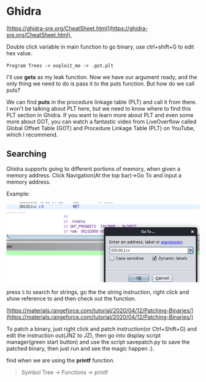 # Ghidra
[https://ghidra-sre.org/CheatSheet.html](https://ghidra-sre.org/CheatSheet.html) 

Double click variable in main function to go binary, use ctrl+shift+G to edit hex value.

`Program Trees -> exploit_me -> .got.plt`

I'll use **gets** as my leak function. Now we have our argument ready, and the only thing we need to do is pass it to the puts function. But how do we call puts?

We can find **puts** in the procedure linkage table (PLT) and call it from there. I won't be talking about PLT here, but we need to know where to find this PLT section in Ghidra. If you want to learn more about PLT and even some more about GOT, you can watch a fantastic video from LiveOverflow called Global Offset Table (GOT) and Procedure Linkage Table (PLT) on YouTube, which I recommend.

Searching
---------

Ghidra supports going to different portions of memory, when given a memory address. Click Navigation(At the top bar)->Go To and input a memory address.

Example:

![](Ghidra/qPjUnxu.jpg)

press `S` to search for strings, go the the string instruction, right click and show reference to and then check out the function.

[https://materials.rangeforce.com/tutorial/2020/04/12/Patching-Binaries/](https://materials.rangeforce.com/tutorial/2020/04/12/Patching-Binaries/)

To patch a binary, just right click and patch instruction(or Ctrl+Shift+G) and edit the instruction out(JNZ to JZ), then go into display script manager(green start button) and use the script savepatch.py to save the patched binary, then just run and see the magic happen :).

find when we are using the **printf** function.

> Symbol Tree -> Functions -> printf
